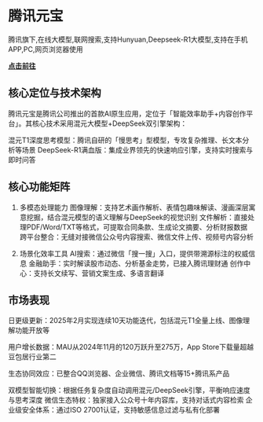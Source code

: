 # 腾讯元宝

腾讯旗下,在线大模型,联网搜索,支持Hunyuan,Deepseek-R1大模型,支持在手机APP,PC,网页浏览器使用

[**点击前往**](https://yuanbao.tencent.com/)

## 核心定位与技术架构
腾讯元宝是腾讯公司推出的首款AI原生应用，定位于「智能效率助手+内容创作平台」。其核心技术采用混元大模型+DeepSeek双引擎架构：

混元T1深度思考模型：腾讯自研的「慢思考」型模型，专攻复杂推理、长文本分析等场景
DeepSeek-R1满血版：集成业界领先的快速响应引擎，支持实时搜索与即时问答
## 核心功能矩阵
1. 多模态处理能力
图像理解：支持艺术画作解析、表情包趣味解读、漫画深层寓意挖掘，结合混元模型的语义理解与DeepSeek的视觉识别
文件解析：直接处理PDF/Word/TXT等格式，可提取合同条款、生成论文摘要、分析财报数据
跨平台整合：无缝对接微信公众号内容搜索、微信文件上传、视频号内容分析

2. 场景化效率工具
AI搜索：通过微信「搜一搜」入口，提供带溯源标注的权威信息
金融助手：实时解读股市动态、分析基金走势，已接入腾讯理财通
创作中心：支持长文续写、营销文案生成、多语言翻译
## 市场表现

日更级更新：2025年2月实现连续10天功能迭代，包括混元T1全量上线、图像理解功能开放等

用户增长数据：MAU从2024年11月的120万跃升至275万，App Store下载量超越豆包居行业第二

生态协同效应：已整合QQ浏览器、企业微信、腾讯文档等15+腾讯系产品

双模型智能切换：根据任务复杂度自动调用混元/DeepSeek引擎，平衡响应速度与思考深度
微信生态特权：独家接入公众号十年内容库，支持对话式内容检索
企业级安全体系：通过ISO 27001认证，支持敏感信息过滤与私有化部署

